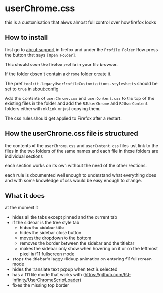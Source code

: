 # userChrome.css

this is a customisation that alows almost full control over how firefox looks

## How to install

first go to [about:support](#) in firefox and under the `Profile Folder` Row press the button that says `[Open Folder]`.

This should open the firefox profile in your file browser.

If the folder dosen't contain a `chrome` folder create it.

The pref `toolkit.legacyUserProfileCustomizations.stylesheets` should be set to `true` in [about:config](#)

Add the contents of `userChrome.css` and `userContent.css` to the top of the existing files in the folder and add the `RJUserChrome` and `RJUserContent` folders either with `mklink` or just copying them.

The css rules should get applied to Firefox after a restart.

## How the userChrome.css file is structured

the contents of the `userChrome.css` and `userContent.css` files just link to the files in the two folders of the same names and each file in those folders are individual sections

each section works on its own without the need of the other sections.

each rule is documented well enough to understand what everything does and with some knowledge of css would be easy enough to change.

## What it does

at the moment it
- hides all the tabs except pinned and the current tab
- if the sidebar is the tree style tab
  + hides the sidebar title
  + hides the sidebar close button
  + moves the dropdown to the bottom
  + removes the border between the sidebar and the titlebar
  + makes the sidebar only show when hovering on it or on the leftmost pixel in f11 fullscreen mode
- stops the titlebar's laggy slideup animation on entering f11 fullscreen mode
- hides the translate text popup when text is selected
- has a f11 lite mode that works with (https://github.com/RJ-Infinity/UserChromeScriptLoader)
- fixes the missing top border

